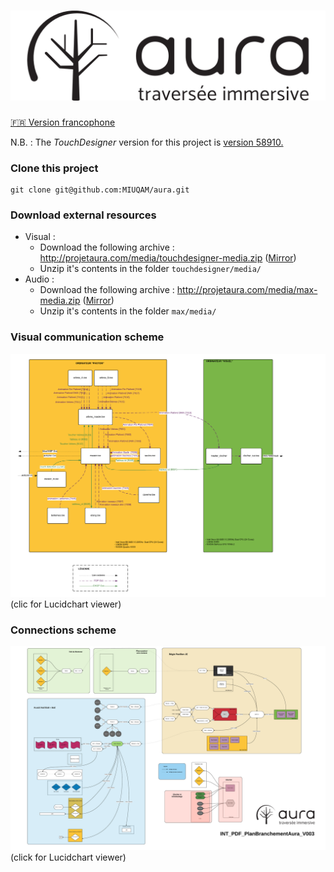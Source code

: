 # ![Aura - Traversée immersive](doc/logo.png)

[:fr: Version francophone](README.fr.md)

N.B. : The _TouchDesigner_ version for this project is [version 58910.](http://www.derivative.ca/Builds/TouchDesigner088.58910.64-Bit.exe)

### Clone this project
```
git clone git@github.com:MIUQAM/aura.git
```

### Download external resources
- Visual :
  - Download the following archive : http://projetaura.com/media/touchdesigner-media.zip ([Mirror](https://drive.google.com/open?id=0B3Nb5jB8NyWPSDRBTkM1UXRfczQ))
  - Unzip it's contents in the folder `touchdesigner/media/`
- Audio :
  - Download the following archive : http://projetaura.com/media/max-media.zip ([Mirror](https://drive.google.com/open?id=0B3Nb5jB8NyWPbDQ3VFQ5RnhhSlk))
  - Unzip it's contents in the folder `max/media/`


### Visual communication scheme
[![Visual communication scheme](doc/schema_visuel.png)](https://www.lucidchart.com/documents/view/46d38f88-bbe4-4ac7-bbc7-b418d1179246)
(clic for Lucidchart viewer)

### Connections scheme
[![Connections scheme](doc/schema_connexions.png)](https://www.lucidchart.com/documents/view/9890331f-64d0-4a9a-a718-01d56c739518)
(click for Lucidchart viewer)
